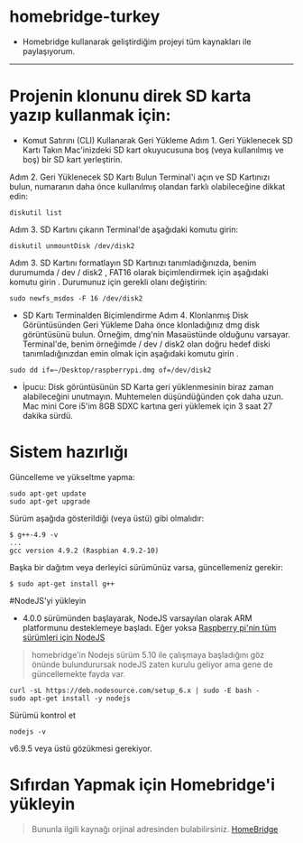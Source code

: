 # homebridge-turkey
- Homebridge kullanarak geliştirdiğim projeyi tüm kaynakları ile paylaşıyorum.
---

# Projenin klonunu direk SD karta yazıp kullanmak için:
- Komut Satırını (CLI) Kullanarak Geri Yükleme
Adım 1. Geri Yüklenecek SD Kartı Takın
Mac'inizdeki SD kart okuyucusuna boş (veya kullanılmış ve boş) bir SD kart yerleştirin.

Adım 2. Geri Yüklenecek SD Kartı Bulun
Terminal'i açın ve SD Kartınızı bulun, numaranın daha önce kullanılmış olandan farklı olabileceğine dikkat edin:
```
diskutil list
```
Adım 3. SD Kartını çıkarın
Terminal'de aşağıdaki komutu girin:
```
diskutil unmountDisk /dev/disk2
```
Adım 3. SD Kartını formatlayın
SD Kartınızı tanımladığınızda, benim durumumda / dev / disk2 , FAT16 olarak biçimlendirmek için aşağıdaki komutu girin . Durumunuz için gerekli olanı değiştirin:
```
sudo newfs_msdos -F 16 /dev/disk2
```
- SD Kartı Terminalden Biçimlendirme
Adım 4. Klonlanmış Disk Görüntüsünden Geri Yükleme
Daha önce klonladığınız dmg disk görüntüsünü bulun. Örneğim, dmg'nin Masaüstünde olduğunu varsayar. Terminal'de, benim örneğimde / dev / disk2 olan doğru hedef diski tanımladığınızdan emin olmak için aşağıdaki komutu girin .
```
sudo dd if=~/Desktop/raspberrypi.dmg of=/dev/disk2
```
- İpucu: Disk görüntüsünün SD Karta geri yüklenmesinin biraz zaman alabileceğini unutmayın. Muhtemelen düşündüğünden çok daha uzun. Mac mini Core i5'im 8GB SDXC kartına geri yüklemek için 3 saat 27 dakika sürdü.

# Sistem hazırlığı
Güncelleme ve yükseltme yapma:
```
sudo apt-get update
sudo apt-get upgrade
```
Sürüm aşağıda gösterildiği (veya üstü) gibi olmalıdır:
```
$ g++-4.9 -v
...
gcc version 4.9.2 (Raspbian 4.9.2-10)
```
Başka bir dağıtım veya derleyici sürümünüz varsa, güncellemeniz gerekir:
```
$ sudo apt-get install g++
```
#NodeJS'yi yükleyin
- 4.0.0 sürümünden başlayarak, NodeJS varsayılan olarak ARM platformunu desteklemeye başladı. Eğer yoksa [Raspberry pi'nin tüm sürümleri için NodeJS](http://raspberry%20pi/)

> homebridge'in Nodejs sürüm 5.10 ile çalışmaya başladığını göz önünde bulundurursak nodeJS zaten kurulu geliyor ama gene de güncellemekte fayda var.
```
curl -sL https://deb.nodesource.com/setup_6.x | sudo -E bash -
sudo apt-get install -y nodejs
```
Sürümü kontrol et
```
nodejs -v
```
v6.9.5 veya üstü gözükmesi gerekiyor.

# Sıfırdan Yapmak için Homebridge'i yükleyin
> Bununla ilgili kaynağı orjinal adresinden bulabilirsiniz. [HomeBridge](https://github.com/nfarina/homebridge)
